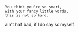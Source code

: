```
You think you're so smart, 
with your fancy little words, 
this is not so hard.
```
ain't half bad, if I do say so myself